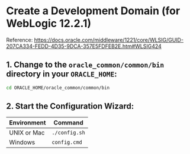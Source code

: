 # Create a Development Domain (for WebLogic 12.2.1)

Reference: https://docs.oracle.com/middleware/1221/core/WLSIG/GUID-207CA334-FEDD-4D35-9DCA-357E5FDFEB2E.htm#WLSIG424

## 1. Change to the `oracle_common/common/bin` directory in your `ORACLE_HOME`:

```sh
cd ORACLE_HOME/oracle_common/common/bin
```

## 2. Start the Configuration Wizard:

Environment | Command
--- | ---
UNIX or Mac | `./config.sh`
Windows | `config.cmd`
